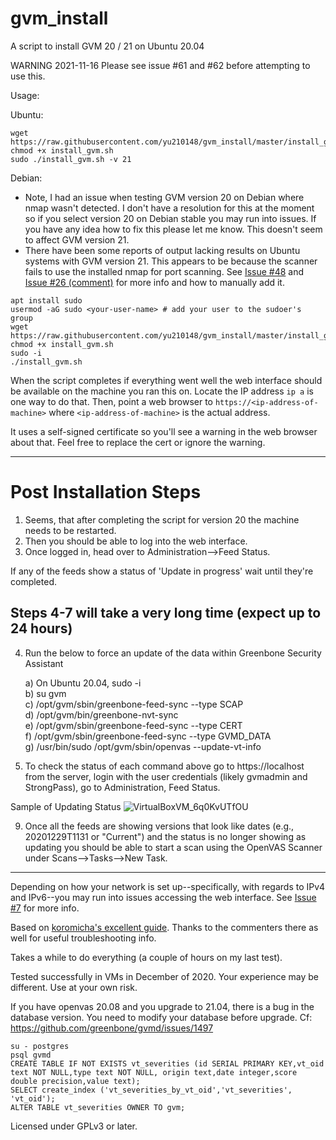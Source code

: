 # gvm_install
A script to install GVM 20 / 21 on Ubuntu 20.04

WARNING 2021-11-16
Please see issue #61 and #62 before attempting to use this.


Usage:

Ubuntu:
```
wget https://raw.githubusercontent.com/yu210148/gvm_install/master/install_gvm.sh
chmod +x install_gvm.sh
sudo ./install_gvm.sh -v 21
```

Debian:
* Note, I had an issue when testing GVM version 20 on Debian where nmap wasn't detected. I don't have a resolution for this at the moment so if you select version 20 on Debian stable you may run into issues. If you have any idea how to fix this please let me know. This doesn't seem to affect GVM version 21. 
* There have been some reports of output lacking results on Ubuntu systems with GVM version 21. This appears to be because the scanner fails to use the installed nmap for port scanning. See <a href=https://github.com/yu210148/gvm_install/issues/48>Issue #48</a> and <a href=https://github.com/yu210148/gvm_install/issues/26#issuecomment-758717805>Issue #26 (comment)</a> for more info and how to manually add it.

```
apt install sudo
usermod -aG sudo <your-user-name> # add your user to the sudoer's group
wget https://raw.githubusercontent.com/yu210148/gvm_install/master/install_gvm.sh
chmod +x install_gvm.sh
sudo -i
./install_gvm.sh
```

When the script completes if everything went well the web interface should be available on the machine you ran this on. 
Locate the IP address `ip a` is one way to do that. Then, point a web browser to `https://<ip-address-of-machine>` where `<ip-address-of-machine>`
is the actual address.

It uses a self-signed certificate so you'll see a warning in the web browser about that. Feel free to replace the cert or ignore the warning.

**********
# Post Installation Steps
1) Seems, that after completing the script for version 20 the machine needs to be restarted. 
2) Then you should be able to log into the web interface. 
3) Once logged in, head over to Administration-->Feed Status. 

If any of the feeds show a status of 'Update in progress' wait until they're completed. 

## Steps 4-7 will take a very long time (expect up to 24 hours)

4) Run the below to force an update of the data within Greenbone Security Assistant

      a) On Ubuntu 20.04, sudo -i<br/>
      b) su gvm<br/>
      c) /opt/gvm/sbin/greenbone-feed-sync --type SCAP<br/>
      d) /opt/gvm/bin/greenbone-nvt-sync<br/>
      e) /opt/gvm/sbin/greenbone-feed-sync --type CERT<br/>
      f) /opt/gvm/sbin/greenbone-feed-sync --type GVMD_DATA<br/>
      g) /usr/bin/sudo /opt/gvm/sbin/openvas --update-vt-info<br/>

7) To check the status of each command above go to https://localhost from the server, login with the user credentials (likely gvmadmin and StrongPass), go to Administration, Feed Status. 

Sample of Updating Status
![VirtualBoxVM_6q0KvUTfOU](https://user-images.githubusercontent.com/14837699/115396919-83f4ab80-a1b3-11eb-9383-e345d59eaebd.png)

9) Once all the feeds are showing versions that look like dates (e.g., 20201229T1131 or "Current") and the status is no longer showing as updating you should be able to start a scan using the OpenVAS Scanner under Scans-->Tasks-->New Task.
*********

Depending on how your network is set up--specifically, with regards to IPv4 and IPv6--you may run into issues accessing the web interface. See <a href=https://github.com/yu210148/gvm_install/issues/7>Issue #7</a> for more info. 

Based on [koromicha's excellent guide](https://kifarunix.com/install-and-setup-gvm-11-on-ubuntu-20-04/). Thanks to the commenters there as well for useful troubleshooting info.

Takes a while to do everything (a couple of hours on my last test).

Tested successfully in VMs in December of 2020. Your experience may be different. Use at your own risk.

If you have openvas 20.08 and you upgrade to 21.04, there is a bug in the database version. You need to modify your database before upgrade. Cf: https://github.com/greenbone/gvmd/issues/1497
```
su - postgres
psql gvmd
CREATE TABLE IF NOT EXISTS vt_severities (id SERIAL PRIMARY KEY,vt_oid text NOT NULL,type text NOT NULL, origin text,date integer,score double precision,value text); 
SELECT create_index ('vt_severities_by_vt_oid','vt_severities', 'vt_oid'); 
ALTER TABLE vt_severities OWNER TO gvm;
```

Licensed under GPLv3 or later.
